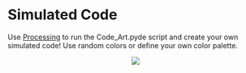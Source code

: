 # Simulated Code

Use [Processing](www.processing.org) to run the Code_Art.pyde script and create your own simulated code! Use random colors or define your own color palette.

<p align="center"><img src="https://github.com/erdavids/Simulated-Code/blob/master/Favorites/git-display.png"></p>
